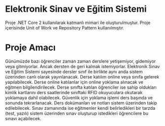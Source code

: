 # Elektronik Sinav ve Eğitim Sistemi
Proje .NET Core 2 kullanılarak katmanlı mimari ile oluşturulmuştur. Proje içerisinde Unit of Work ve Repository Pattern kullanılmıştır.

# Proje Amacı 
Günümüzde bazı öğrenciler zaman zaman derslere yetişemiyor, gidemiyor veya gitmiyorlar. Ancak dersten de geri kalmak istemiyorlar. Elektronik Sınav ve Eğitim Sistemi sayesinde dersler sınıf ile birlikte aynı anda sistem üzerinden canlı olarak yayınlanacak. Derse katılım online veya sınıfa gelerek yapılabilecek. Derse online katılanlar için online yoklama alınacak ve eğitmen bilgilendirilecek. Derse sınıfta katılan öğrenciler ise sahip oldukları kimlik kartlarını ders saatlerinde sınıftaki RFID okuyuculara okutarak yoklamaya dahil olabilecek. Güvenlik için yoklama işlemi ders başında ve sonunda tekrarlanacak. Ders dokümanları ve notları sistem üzerinden takip edilebilecek.
Sınav zamanında ise eğitmenler kendi belirledikleri bir tarzda (test, yazılı) sistem üzerinden sınav oluşturup istedikleri öğrencilere bu sınavı açabilecek. 
